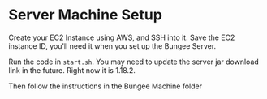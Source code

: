 # Server Machine Setup  

Create your EC2 Instance using AWS, and SSH into it. Save the EC2 
instance ID, you'll need it when you set up the Bungee Server.  


Run the code in `start.sh`. You may need to update the server jar download link in the future. Right now it is 1.18.2.

Then follow the instructions in the Bungee Machine folder